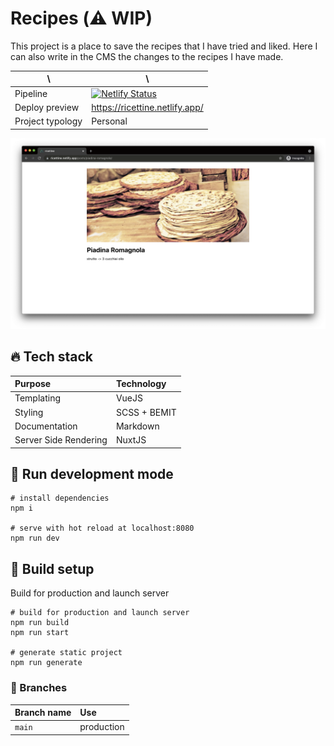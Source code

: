 # Recipes (⚠️ WIP)

This project is a place to save the recipes that I have tried and liked. Here I can also write in the CMS the changes to the recipes I have made.

| \                | \                                                                                                                                                              |
|------------------|----------------------------------------------------------------------------------------------------------------------------------------------------------------|
| Pipeline         | [![Netlify Status](https://api.netlify.com/api/v1/badges/0e8d571e-f8b6-477d-b394-8ad3f7fceb32/deploy-status)](https://app.netlify.com/sites/ricettine/deploys) |
| Deploy preview   | https://ricettine.netlify.app/                                                                                                                                 |
| Project typology | Personal                                                                                                                                                       |

![project preview](docs/project-preview.png)

## 🔥 Tech stack

| Purpose               | Technology   |
|:----------------------|:-------------|
| Templating            | VueJS        |
| Styling               | SCSS + BEMIT |
| Documentation         | Markdown     |
| Server Side Rendering | NuxtJS       |

## 🌊 Run development mode

```shell
# install dependencies
npm i

# serve with hot reload at localhost:8080
npm run dev
```

## 🧳 Build setup

Build for production and launch server

```shell
# build for production and launch server
npm run build
npm run start

# generate static project
npm run generate
```

### 🌿 Branches

| Branch name | Use        |
|:------------|:-----------|
| `main`      | production |
